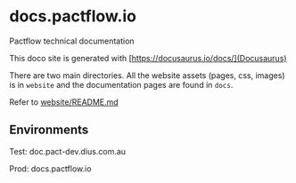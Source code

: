 # docs.pactflow.io

Pactflow technical documentation

This doco site is generated with [https://docusaurus.io/docs/](Docusaurus)

There are two main directories. All the website assets (pages, css, images) is in `website` and the
documentation pages are found in `docs`.

Refer to [website/README.md](website/README.md)


## Environments

Test: doc.pact-dev.dius.com.au

Prod: docs.pactflow.io
